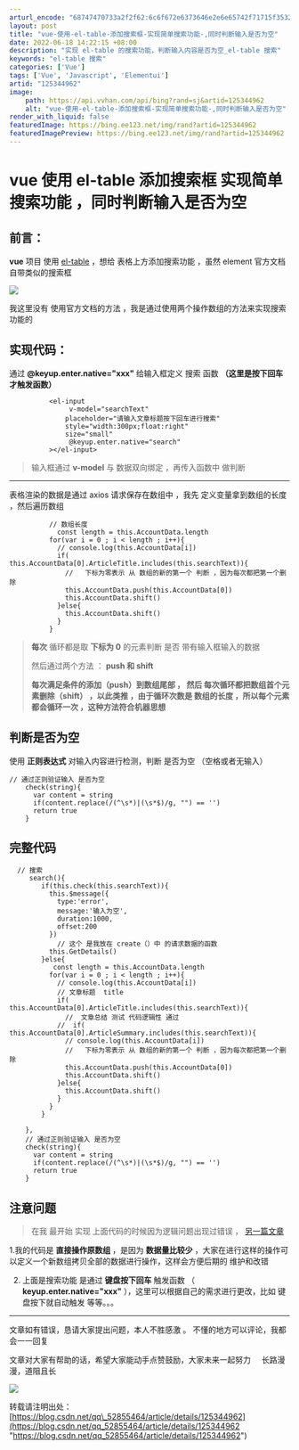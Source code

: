 ```yaml
---
arturl_encode: "68747470733a2f2f62:6c6f672e6373646e2e6e65742f71715f35323835353436342f:61727469636c652f64657461696c732f313235333434393632"
layout: post
title: "vue-使用-el-table-添加搜索框-实现简单搜索功能-,同时判断输入是否为空"
date: 2022-06-18 14:22:15 +08:00
description: "实现 el-table 的搜索功能，判断输入内容是否为空_el-table 搜索"
keywords: "el-table 搜索"
categories: ['Vue']
tags: ['Vue', 'Javascript', 'Elementui']
artid: "125344962"
image:
    path: https://api.vvhan.com/api/bing?rand=sj&artid=125344962
    alt: "vue-使用-el-table-添加搜索框-实现简单搜索功能-,同时判断输入是否为空"
render_with_liquid: false
featuredImage: https://bing.ee123.net/img/rand?artid=125344962
featuredImagePreview: https://bing.ee123.net/img/rand?artid=125344962
---
```


# vue 使用 el-table 添加搜索框 实现简单搜索功能 ，同时判断输入是否为空

## 前言：

**vue**
项目 使用
[el-table](https://element.eleme.cn/#/zh-CN/component/table "el-table")
，想给 表格上方添加搜索功能 ，虽然 element 官方文档 自带类似的搜索框

![](https://i-blog.csdnimg.cn/blog_migrate/ff740ed0a8080022846bc54ed382233b.png)

我这里没有 使用官方文档的方法 ，我是通过使用两个操作数组的方法来实现搜索功能的

## 实现代码：

通过
**@keyup.enter.native="xxx"**
给输入框定义 搜索 函数
**（这里是按下回车才触发函数）**

```
          <el-input
               v-model="searchText"
              placeholder="请输入文章标题按下回车进行搜索"
              style="width:300px;float:right"
              size="small"
               @keyup.enter.native="search"
          ></el-input>
```

> 输入框通过
> **v-model**
> 与 数据双向绑定 ，再传入函数中 做判断

---

表格渲染的数据是通过 axios 请求保存在数组中 ，我先 定义变量拿到数组的长度 ，然后遍历数组

```
          // 数组长度
            const length = this.AccountData.length
          for(var i = 0 ; i < length ; i++){
            // console.log(this.AccountData[i])
            if( this.AccountData[0].ArticleTitle.includes(this.searchText)){
              //   下标为零表示 从 数组的新的第一个 判断 ，因为每次都把第一个删除
              this.AccountData.push(this.AccountData[0])
              this.AccountData.shift()     
            }else{
              this.AccountData.shift()   
            }
          }
```

> **每次**
> 循环都是取
> **下标为
> 0**
> 的元素判断 是否 带有输入框输入的数据
>
> 然后通过两个方法 ：
> **push 和 shift**
>
> **每次满足条件的添加（push）到数组尾部 ， 然后 每次循环都把数组首个元素删除（shift） ，以此类推 ，由于循环次数是 数组的长度 ，所以每个元素都会循环一次 ，这种方法符合机器思想**

## 判断是否为空

使用
**正则表达式**
对输入内容进行检测，判断 是否为空 （空格或者无输入）

```
// 通过正则验证输入 是否为空
    check(string){
      var content = string
      if(content.replace(/(^\s*)|(\s*$)/g, "") == '')
      return true
    }
```

## 完整代码

```
  // 搜索  
     search(){
        if(this.check(this.searchText)){
          this.$message({
            type:'error',
            message:'输入为空',
            duration:1000,
            offset:200
          })
            // 这个 是我放在 create（）中 的请求数据的函数
          this.GetDetails()       
        }else{
           const length = this.AccountData.length
          for(var i = 0 ; i < length ; i++){
            // console.log(this.AccountData[i])
            // 文章标题  title
            if( this.AccountData[0].ArticleTitle.includes(this.searchText)){
              //  文章总结 测试 代码逻辑性 通过
            //  if( this.AccountData[0].ArticleSummary.includes(this.searchText)){
              // console.log(this.AccountData[i])
              //   下标为零表示 从 数组的新的第一个 判断 ，因为每次都把第一个删除
              this.AccountData.push(this.AccountData[0])
              this.AccountData.shift()     
            }else{
              this.AccountData.shift()   
            }
          }
        }
       
    },
    // 通过正则验证输入 是否为空
    check(string){
      var content = string
      if(content.replace(/(^\s*)|(\s*$)/g, "") == '')
      return true
    }
```

## 注意问题

> 在我 最开始 实现 上面代码的时候因为逻辑问题出现过错误 ，
> [另一篇文章](https://blog.csdn.net/qq_52855464/article/details/125344893?spm=1001.2014.3001.5501 "另一篇文章")

1.我的代码是
**直接操作原数组**
，是因为
**数据量比较少**
，大家在进行这样的操作可以定义一个新数组拷贝全部的数据进行操作，这样会方便后期的 维护和改错

2. 上面是搜索功能 是通过
**键盘按下回车**
触发函数 （
**keyup.enter.native="xxx"**
），这里可以根据自己的需求进行更改，比如 键盘按下就自动触发 等等。。。

---

文章如有错误，恳请大家提出问题，本人不胜感激 。 不懂的地方可以评论，我都会一一回复

文章对大家有帮助的话，希望大家能动手点赞鼓励，大家未来一起努力     长路漫漫，道阻且长

![](https://i-blog.csdnimg.cn/blog_migrate/487392af22c8d470bc7a37c38324fc54.png)

转载请注明出处：
[https://blog.csdn.net/qq\_52855464/article/details/125344962](https://blog.csdn.net/qq_52855464/article/details/125344962 "https://blog.csdn.net/qq_52855464/article/details/125344962")